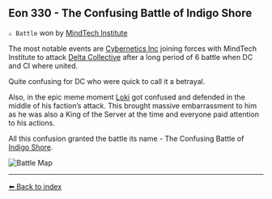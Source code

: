 ## Eon 330 - The Confusing Battle of Indigo Shore

`⚔️ Battle` won by [MindTech Institute](../refs/mindtech_institute.md)

The most notable events are [Cybernetics Inc](../refs/cybernetics_inc.md) joining forces with MindTech Institute to attack [Delta Collective](../refs/delta_collective.md) after a long period of 6 battle when DC and CI where united. 

Quite confusing for DC who were quick to call it a betrayal.

Also, in the epic meme moment [Loki](../refs/loki.md) got confused and defended in the middle of his faction’s attack. This brought massive embarrassment to him as he was also a King of the Server at the time and everyone paid attention to his actions.

All this confusion granted the battle its name - The Confusing Battle of [Indigo Shore](../refs/indigo_shore.md).

![Battle Map](../../timeline/map/eon0330.png)



----------
[⬅️ Back to index](../timeline/index.md)